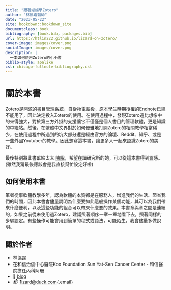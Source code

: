 ```yaml
---
title: "跟著蜥蜴學Zotero"
author: "林協霆醫師"
date: "2023-05-22"
site: bookdown::bookdown_site
documentclass: book
bibliography: [book.bib, packages.bib]
url: https://htlin222.github.io/lizard-on-zotero/
cover-image: images/cover.png
socialImage: images/cover.png
description: |
  一本如何使用Zotero的小小書
biblio-style: apalike
csl: chicago-fullnote-bibliography.csl
---
```


# 關於本書

Zotero是開源的書目管理系統，自從換電腦後，原本學生時期授權的Endnote已經不能用了，因此決定投入Zotero的使用。在使用過程中，發現Zotero遠比想像中的來得強大，對於第三方外掛的支援讓它不僅僅是個人書目的管理軟體，更是知識的中繼站。然後，在繁體中文界對於如何優雅地打開Zotero的相關教學相當稀少，在使用過程中所遇到的坑大部分還是經由官方的論壇、Reddit、知乎、或是一些外國Youtuber的教學。因此想寫這本書，讓更多人一起來認識Zotero的美好。

最後特別將此書獻給太太 [陳睨](https://www.facebook.com/caseychen1996)，希望在讀研究所的她，可以從這本書得到靈感。(雖然我猜最後應該會是我直接幫忙設定好啦)

## 如何使用本書

筆者從事軟體教學多年，認為軟體的本質都是在服務人，增進我們的生活、節省我們的時間，因此本書會儘量說明為什麼要如此這般操作某個功能，其可以為我們帶來什麼便利，以及這些功能的組合可以帶來什麼要的效果。本書章與章之間是連續的，如果之前從未使用過Zotero，建議照著順序一章一章地看下去，照著同樣的步驟設定。有些操作可能會用到簡單的程式或語法，可能陌生，我會儘量多做說明。

## 關於作者

-   林協霆
-   在和信治癌中心醫院Koo Foundation Sun Yat-Sen Cancer Center - 和信醫院擔任內科阿珊
-   🦎 [blog](https://htlin.site/)
-   📬 [1izard\@duck.com](mailto:1izard@duck.com){.email}
